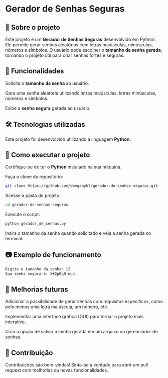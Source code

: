 # Gerador de Senhas Seguras
## 📌 Sobre o projeto
Este projeto é um **Gerador de Senhas Seguras** desenvolvido em Python. Ele permite gerar senhas aleatórias com letras maiúsculas, minúsculas, números e símbolos. O usuário pode escolher o **tamanho da senha gerada**, tornando o projeto útil para criar senhas fortes e seguras.

## 🚀 Funcionalidades
Solicita o **tamanho da senha** ao usuário.

Gera uma senha aleatória utilizando letras maiúsculas, letras minúsculas, números e símbolos.

Exibe a **senha segura** gerada ao usuário.

## 🛠️ Tecnologias utilizadas
Este projeto foi desenvolvido utilizando a linguagem **Python.**

## 📜 Como executar o projeto
Certifique-se de ter o **Python** instalado na sua máquina.

Faça o clone do repositório:

```sh
git clone https://github.com/devganyk7/gerador-de-senhas-seguras.git
```
Acesse a pasta do projeto:

```sh
cd gerador-de-senhas-seguras
```
Execute o script:

```sh
python gerador_de_senhas.py
```
Insira o tamanho da senha quando solicitado e veja a senha gerada no terminal.

## 📷 Exemplo de funcionamento
```sh
Digite o tamanho da senha: 12
Sua senha segura é: X#2pBq9!mL4
```
## 📌 Melhorias futuras
Adicionar a possibilidade de gerar senhas com requisitos específicos, como pelo menos uma letra maiúscula, um número, etc.

Implementar uma interface gráfica (GUI) para tornar o projeto mais interativo.

Criar a opção de salvar a senha gerada em um arquivo ou gerenciador de senhas.

## 🤝 Contribuição
Contribuições são bem-vindas! Sinta-se à vontade para abrir um pull request com melhorias ou novas funcionalidades.
